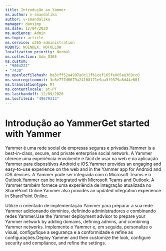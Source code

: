 ```yaml
---
title: Introdução ao Yammer
ms.author: v-smandalika
author: v-smandalika
manager: dansimp
ms.date: 12/04/2020
ms.audience: Admin
ms.topic: article
ms.service: o365-administration
ROBOTS: NOINDEX, NOFOLLOW
localization_priority: Normal
ms.collection: Adm_O365
ms.custom:
- "9004222"
- "7430"
ms.openlocfilehash: ba3cff52a4907a0c11fb1cef165fe805ae369cc0
ms.sourcegitcommit: 3c6e777d6679a24108171e9aa3f9379a8d44e001
ms.translationtype: MT
ms.contentlocale: pt-PT
ms.lasthandoff: 12/09/2020
ms.locfileid: "49679313"
---
```

# <a name="get-started-with-yammer"></a><span data-ttu-id="6cf58-102">Introdução ao Yammer</span><span class="sxs-lookup"><span data-stu-id="6cf58-102">Get started with Yammer</span></span>

<span data-ttu-id="6cf58-103">Yammer é uma rede social de empresas seguras e privadas.</span><span class="sxs-lookup"><span data-stu-id="6cf58-103">Yammer is a best-in-class, secure, and private enterprise social network.</span></span> <span data-ttu-id="6cf58-104">A Yammer oferece uma experiência envolvente e fácil de usar na web e na aplicação Yammer para dispositivos Android e iOS.</span><span class="sxs-lookup"><span data-stu-id="6cf58-104">Yammer provides an engaging and easy-to-use experience on the web and in the Yammer app for Android and iOS devices.</span></span> <span data-ttu-id="6cf58-105">A Yammer pode ser integrada com o Microsoft Teams e o Outlook.</span><span class="sxs-lookup"><span data-stu-id="6cf58-105">Yammer can be integrated with Microsoft Teams and Outlook.</span></span> <span data-ttu-id="6cf58-106">A Yammer também fornece uma experiência de integração atualizada no SharePoint Online.</span><span class="sxs-lookup"><span data-stu-id="6cf58-106">Yammer also provides an updated integration experience in SharePoint Online.</span></span>

<span data-ttu-id="6cf58-107">Utilize o orientado de implementação Yammer para preparar a sua rede Yammer adicionando domínios, definindo administradores e combinando redes Yammer.</span><span class="sxs-lookup"><span data-stu-id="6cf58-107">Use the Yammer deployment advisor to prepare your Yammer network by adding domains, defining admins, and combining Yammer networks.</span></span> <span data-ttu-id="6cf58-108">Implemente o Yammer e, em seguida, personalize o visual, configufique a segurança e a conformidade e refine as configurações.</span><span class="sxs-lookup"><span data-stu-id="6cf58-108">Deploy Yammer and then customize the look, configure security and compliance, and refine the settings.</span></span>